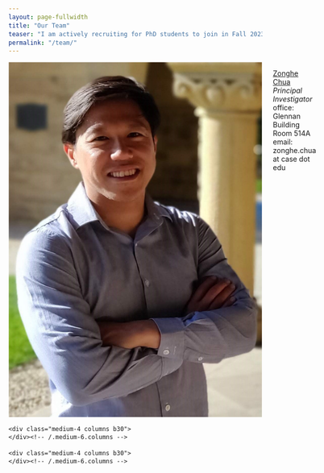 ```yaml
---
layout: page-fullwidth
title: "Our Team"
teaser: "I am actively recruiting for PhD students to join in Fall 2023. I am also open to mentoring masters and undergraduate students for shorter term projects who are interested to do research or pursue future doctoral studies in robotics, mechatronics, haptics, and controls. Interested masters and undergraduate students can reach out to me via email directly. PhD students should apply through the University's Application Portal. <br><br> I am committed to building a work environment that supports and values people with diverse backgrounds and perspectives. Individuals from under-represented backgrounds are highly encouraged to apply to be part of my research group."
permalink: "/team/"
---
```

<!--more-->

<div class="row t30">
    <div class="medium-4 columns b30">
	<img src="/images/chua_profile.jpg" alt="">
        <!--img src="{{ site.urlimg }}chua_profile.jpg" alt=""-->
        <p><a href="http://zonghe-chua.github.io">Zonghe Chua</a>
	<br>
	<i>Principal Investigator</i> <br>
	office: Glennan Building Room 514A <br>
	email: zonghe.chua at case dot edu
	</p>
    </div><!-- /.medium-6.columns -->

    <div class="medium-4 columns b30">
    </div><!-- /.medium-6.columns -->

    <div class="medium-4 columns b30">
    </div><!-- /.medium-6.columns -->
</div><!-- /.row -->
